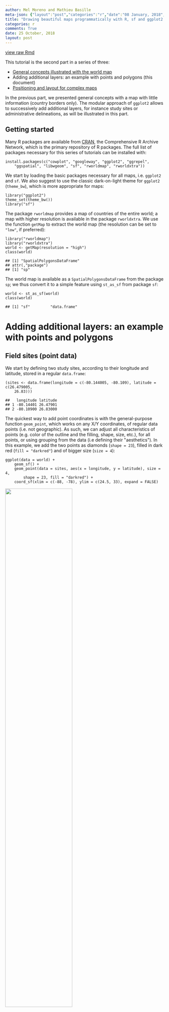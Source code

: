 ```yaml
---
author: Mel Moreno and Mathieu Basille
meta-json: {"layout":"post","categories":"r","date":"08 January, 2018","author":"Mel Moreno and Mathieu Basille","comments":true,"title":"Drawing beautiful maps programmatically with R, sf and ggplot2 — Part 2: Layers"}
title: "Drawing beautiful maps programmatically with R, sf and ggplot2 — Part 2: Layers"
categories: r
comments: True
date: 25 October, 2018
layout: post
---
```


[view raw Rmd](https://raw.githubusercontent.com//r-spatial/r-spatial.org/gh-pages/_rmd/2018-10-03-ggplot2-sf-2.Rmd)

This tutorial is the second part in a series of three:

-   [General concepts illustrated with the world map](ggplot2-sf.html)
-   Adding additional layers: an example with points and polygons (this
    document)
-   [Positioning and layout for complex maps](ggplot2-sf-3.html)

In the previous part, we presented general concepts with a map with
little information (country borders only). The modular approach of
`ggplot2` allows to successively add additional layers, for instance
study sites or administrative delineations, as will be illustrated in
this part.

Getting started
---------------

Many R packages are available from [CRAN](https://cran.r-project.org/),
the Comprehensive R Archive Network, which is the primary repository of
R packages. The full list of packages necessary for this series of
tutorials can be installed with:

    install.packages(c("cowplot", "googleway", "ggplot2", "ggrepel", 
        "ggspatial", "libwgeom", "sf", "rworldmap", "rworldxtra"))

We start by loading the basic packages necessary for all maps, i.e.
`ggplot2` and `sf`. We also suggest to use the classic dark-on-light
theme for `ggplot2` (`theme_bw`), which is more appropriate for maps:

    library("ggplot2")
    theme_set(theme_bw())
    library("sf")

The package `rworldmap` provides a map of countries of the entire world;
a map with higher resolution is available in the package `rworldxtra`.
We use the function `getMap` to extract the world map (the resolution
can be set to `"low"`, if preferred):

    library("rworldmap")
    library("rworldxtra")
    world <- getMap(resolution = "high")
    class(world)

    ## [1] "SpatialPolygonsDataFrame"
    ## attr(,"package")
    ## [1] "sp"

The world map is available as a `SpatialPolygonsDataFrame` from the
package `sp`; we thus convert it to a simple feature using `st_as_sf`
from package `sf`:

    world <- st_as_sf(world)
    class(world)

    ## [1] "sf"         "data.frame"

Adding additional layers: an example with points and polygons
=============================================================

Field sites (point data)
------------------------

We start by defining two study sites, according to their longitude and
latitude, stored in a regular `data.frame`:

    (sites <- data.frame(longitude = c(-80.144005, -80.109), latitude = c(26.479005, 
        26.83)))

    ##   longitude latitude
    ## 1 -80.14401 26.47901
    ## 2 -80.10900 26.83000

The quickest way to add point coordinates is with the general-purpose
function `geom_point`, which works on any X/Y coordinates, of regular
data points (i.e. not geographic). As such, we can adjust all
characteristics of points (e.g. color of the outline and the filling,
shape, size, etc.), for all points, or using grouping from the data (i.e
defining their "aesthetics"). In this example, we add the two points as
diamonds (`shape = 23`), filled in dark red (`fill = "darkred"`) and of
bigger size (`size = 4`):

    ggplot(data = world) +
        geom_sf() +
        geom_point(data = sites, aes(x = longitude, y = latitude), size = 4, 
            shape = 23, fill = "darkred") +
        coord_sf(xlim = c(-88, -78), ylim = c(24.5, 33), expand = FALSE)

<img src="/images/figure-markdown_mmd/sites-plot-1.png" width="65%" />

A better, more flexible alternative is to use the power of `sf`:
Converting the data frame to a `sf` object allows to rely on `sf` to
handle on the fly the coordinate system (both projection and extent),
which can be very useful if the two objects (here world map, and sites)
are not in the same projection. To achieve the same result, the
projection (here WGS84, which is the CRS code \#4326) has to be a priori
defined in the `sf` object:

    (sites <- st_as_sf(sites, coords = c("longitude", "latitude"), 
        crs = 4326, agr = "constant"))

    ## Simple feature collection with 2 features and 0 fields
    ## geometry type:  POINT
    ## dimension:      XY
    ## bbox:           xmin: -80.14401 ymin: 26.479 xmax: -80.109 ymax: 26.83
    ## epsg (SRID):    4326
    ## proj4string:    +proj=longlat +datum=WGS84 +no_defs
    ##                     geometry
    ## 1 POINT (-80.14401 26.47901)
    ## 2      POINT (-80.109 26.83)

    ggplot(data = world) +
        geom_sf() +
        geom_sf(data = sites, size = 4, shape = 23, fill = "darkred") +
        coord_sf(xlim = c(-88, -78), ylim = c(24.5, 33), expand = FALSE)

<img src="/images/figure-markdown_mmd/sites-sf-plot-1.png" width="65%" />

Note that `coord_sf` has to be called after all `geom_sf` calls, as to
supersede any former input.

States (polygon data)
---------------------

It would be informative to add finer administrative information on top
of the previous map, starting with state borders and names. The package
`maps` (which is automatically installed and loaded with `ggplot2`)
provides maps of the USA, with state and county borders, that can be
retrieved and converted as `sf` objects:

    library("maps")
    states <- st_as_sf(map("state", plot = FALSE, fill = TRUE))
    head(states)

    ## Simple feature collection with 6 features and 1 field
    ## geometry type:  MULTIPOLYGON
    ## dimension:      XY
    ## bbox:           xmin: -124.3834 ymin: 30.24071 xmax: -71.78015 ymax: 42.04937
    ## epsg (SRID):    4326
    ## proj4string:    +proj=longlat +datum=WGS84 +no_defs
    ##                         geometry          ID
    ## 1 MULTIPOLYGON (((-87.46201 3...     alabama
    ## 2 MULTIPOLYGON (((-114.6374 3...     arizona
    ## 3 MULTIPOLYGON (((-94.05103 3...    arkansas
    ## 4 MULTIPOLYGON (((-120.006 42...  california
    ## 5 MULTIPOLYGON (((-102.0552 4...    colorado
    ## 6 MULTIPOLYGON (((-73.49902 4... connecticut

State names are part of this data, as the `ID` variable. A simple (but
not necessarily optimal) way to add state name is to compute the
centroid of each state polygon as the coordinates where to draw their
names. Centroids are computed with the function `st_centroid`, their
coordinates extracted with `st_coordinates`, both from the package `sf`,
and attached to the state object:

    states <- cbind(states, st_coordinates(st_centroid(states)))

Note the warning, which basically says that centroid coordinates using
longitude/latitude data (i.e. WGS84) are not exact, which is perfectly
fine for our drawing purposes. State names, which are not capitalized in
the data from `maps`, can be changed to title case using the function
`toTitleCase` from the package `tools`:

    library("tools")
    states$ID <- toTitleCase(states$ID)
    head(states)

    ## Simple feature collection with 6 features and 3 fields
    ## geometry type:  MULTIPOLYGON
    ## dimension:      XY
    ## bbox:           xmin: -124.3834 ymin: 30.24071 xmax: -71.78015 ymax: 42.04937
    ## epsg (SRID):    4326
    ## proj4string:    +proj=longlat +datum=WGS84 +no_defs
    ##            ID          X        Y                       geometry
    ## 1     Alabama  -86.83042 32.80316 MULTIPOLYGON (((-87.46201 3...
    ## 2     Arizona -111.66786 34.30060 MULTIPOLYGON (((-114.6374 3...
    ## 3    Arkansas  -92.44013 34.90418 MULTIPOLYGON (((-94.05103 3...
    ## 4  California -119.60154 37.26901 MULTIPOLYGON (((-120.006 42...
    ## 5    Colorado -105.55251 38.99797 MULTIPOLYGON (((-102.0552 4...
    ## 6 Connecticut  -72.72598 41.62566 MULTIPOLYGON (((-73.49902 4...

To continue adding to the map, state data is directly plotted as an
additional `sf` layer using `geom_sf`. In addition, state names will be
added using `geom_text`, declaring coordinates on the X-axis and Y-axis,
as well as the label (from `ID`), and a relatively big font size.

    ggplot(data = world) +
        geom_sf() +
        geom_sf(data = states, fill = NA) + 
        geom_text(data = states, aes(X, Y, label = ID), size = 5) +
        coord_sf(xlim = c(-88, -78), ylim = c(24.5, 33), expand = FALSE)

<img src="/images/figure-markdown_mmd/states-plot-1.png" width="65%" />

We can move the state names slightly to be able to read better "South
Carolina" and "Florida". For this, we create a new variable `nudge_y`,
which is -1 for all states (moved slightly South), 0.5 for Florida
(moved slightly North), and -1.5 for South Carolina (moved further
South):

    states$nudge_y <- -1
    states$nudge_y[states$ID == "Florida"] <- 0.5
    states$nudge_y[states$ID == "South Carolina"] <- -1.5

To improve readability, we also draw a rectangle behind the state name,
using the function `geom_label` instead of `geom_text`, and plot the map
again.

    ggplot(data = world) +
        geom_sf() +
        geom_sf(data = states, fill = NA) + 
        geom_label(data = states, aes(X, Y, label = ID), size = 5, fontface = "bold", 
            nudge_y = states$nudge_y) +
        coord_sf(xlim = c(-88, -78), ylim = c(24.5, 33), expand = FALSE)

<img src="/images/figure-markdown_mmd/states-plot-nudge-1.png" width="65%" />

Counties (polygon data)
-----------------------

County data are also available from the package `maps`, and can be
retrieved with the same approach as for state data. This time, only
counties from Florida are retained, and we compute their area using
`st_area` from the package `sf`:

    counties <- st_as_sf(map("county", plot = FALSE, fill = TRUE))
    counties <- subset(counties, grepl("florida", counties$ID))
    counties$area <- as.numeric(st_area(counties))
    head(counties)

    ## Simple feature collection with 6 features and 2 fields
    ## geometry type:  MULTIPOLYGON
    ## dimension:      XY
    ## bbox:           xmin: -85.98951 ymin: 25.94926 xmax: -80.08804 ymax: 30.57303
    ## epsg (SRID):    4326
    ## proj4string:    +proj=longlat +datum=WGS84 +no_defs
    ##                           geometry               ID       area
    ## 292 MULTIPOLYGON (((-82.66062 2...  florida,alachua 2498863359
    ## 293 MULTIPOLYGON (((-82.04182 3...    florida,baker 1542466064
    ## 294 MULTIPOLYGON (((-85.40509 3...      florida,bay 1946587533
    ## 295 MULTIPOLYGON (((-82.4257 29... florida,bradford  818898090
    ## 296 MULTIPOLYGON (((-80.94747 2...  florida,brevard 2189682999
    ## 297 MULTIPOLYGON (((-80.89018 2...  florida,broward 3167386973

County lines can now be added in a very simple way, using a gray
outline:

    ggplot(data = world) +
        geom_sf() +
        geom_sf(data = counties, fill = NA, color = gray(.5)) +
        coord_sf(xlim = c(-88, -78), ylim = c(24.5, 33), expand = FALSE)

<img src="/images/figure-markdown_mmd/counties-plot-1.png" width="65%" />

We can also fill in the county using their area to visually identify the
largest counties. For this, we use the "viridis" colorblind-friendly
palette, with some transparency:

    ggplot(data = world) +
        geom_sf() +
        geom_sf(data = counties, aes(fill = area)) +
        scale_fill_viridis_c(trans = "sqrt", alpha = .4) +
        coord_sf(xlim = c(-88, -78), ylim = c(24.5, 33), expand = FALSE)

<img src="/images/figure-markdown_mmd/counties-plot-scale-1.png" width="75%" />

Cities (point data)
-------------------

To make a more complete map of Florida, main cities will be added to the
map. We first prepare a data frame with the five largest cities in the
state of Florida, and their geographic coordinates:

    flcities <- data.frame(state = rep("Florida", 5), city = c("Miami", 
        "Tampa", "Orlando", "Jacksonville", "Sarasota"), lat = c(25.7616798, 
        27.950575, 28.5383355, 30.3321838, 27.3364347), lng = c(-80.1917902, 
        -82.4571776, -81.3792365, -81.655651, -82.5306527))

Instead of looking up coordinates manually, the package `googleway`
provides a function `google_geocode`, which allows to retrieve
geographic coordinates for any address, using the Google Maps API.
Unfortunately, this requires a valid Google API key ([follow
instructions here to get a key, which needs to include "Places" for
geocoding](https://developers.google.com/maps/documentation/javascript/get-api-key)).
Once you have your API key, you can run the following code to
automatically retrieve geographic coordinates of the five cities:

    library("googleway")
    key <- "put_your_google_api_key_here" # real key needed
    flcities <- data.frame(state = rep("Florida", 5), city = c("Miami", 
        "Tampa", "Orlando", "Jacksonville", "Sarasota"))
    coords <- apply(flcities, 1, function(x) {
        google_geocode(address = paste(x["city"], x["state"], sep = ", "), 
            key = key)
    })
    flcities <- cbind(flcities, do.call(rbind, lapply(coords, geocode_coordinates)))

We can now convert the data frame with coordinates to `sf` format:

    (flcities <- st_as_sf(flcities, coords = c("lng", "lat"), remove = FALSE, 
        crs = 4326, agr = "constant"))

    ## Simple feature collection with 5 features and 4 fields
    ## Attribute-geometry relationship: 4 constant, 0 aggregate, 0 identity
    ## geometry type:  POINT
    ## dimension:      XY
    ## bbox:           xmin: -82.53065 ymin: 25.76168 xmax: -80.19179 ymax: 30.33218
    ## epsg (SRID):    4326
    ## proj4string:    +proj=longlat +datum=WGS84 +no_defs
    ##     state         city      lat       lng                   geometry
    ## 1 Florida        Miami 25.76168 -80.19179 POINT (-80.19179 25.76168)
    ## 2 Florida        Tampa 27.95058 -82.45718 POINT (-82.45718 27.95058)
    ## 3 Florida      Orlando 28.53834 -81.37924 POINT (-81.37924 28.53834)
    ## 4 Florida Jacksonville 30.33218 -81.65565 POINT (-81.65565 30.33218)
    ## 5 Florida     Sarasota 27.33643 -82.53065 POINT (-82.53065 27.33643)

We add both city locations and names on the map:

    ggplot(data = world) +
        geom_sf() +
        geom_sf(data = counties, fill = NA, color = gray(.5)) +
        geom_sf(data = flcities) +
        geom_text(data = flcities, aes(x = lng, y = lat, label = city), 
            size = 3.9, col = "black", fontface = "bold") +
        coord_sf(xlim = c(-88, -78), ylim = c(24.5, 33), expand = FALSE)

<img src="/images/figure-markdown_mmd/cities-plot-1.png" width="65%" />

This is not really satisfactory, as the names overlap on the points, and
they are not easy to read on the grey background. The package `ggrepel`
offers a very flexible approach to deal with label placement (with
`geom_text_repel` and `geom_label_repel`), including automated movement
of labels in case of overlap. We use it here to "nudge" the labels away
from land into the see, and connect them to the city locations:

    library("ggrepel")
    ggplot(data = world) +
        geom_sf() +
        geom_sf(data = counties, fill = NA, color = gray(.5)) +
        geom_sf(data = flcities) +
        geom_text_repel(data = flcities, aes(x = lng, y = lat, label = city), 
            fontface = "bold", nudge_x = c(1, -1.5, 2, 2, -1), nudge_y = c(0.25, 
                -0.25, 0.5, 0.5, -0.5)) +
        coord_sf(xlim = c(-88, -78), ylim = c(24.5, 33), expand = FALSE)

<img src="/images/figure-markdown_mmd/cities-plot-nudge-1.png" width="65%" />

Final map
=========

For the final map, we put everything together, having a general
background map based on the world map, with state and county
delineations, state labels, main city names and locations, as well as a
theme adjusted with titles, subtitles, axis labels, and a scale bar:

    library("ggspatial")
    ggplot(data = world) +
        geom_sf(fill = "antiquewhite1") +
        geom_sf(data = counties, aes(fill = area)) +
        geom_sf(data = states, fill = NA) + 
        geom_sf(data = sites, size = 4, shape = 23, fill = "darkred") +
        geom_sf(data = flcities) +
        geom_text_repel(data = flcities, aes(x = lng, y = lat, label = city), 
            fontface = "bold", nudge_x = c(1, -1.5, 2, 2, -1), nudge_y = c(0.25, 
                -0.25, 0.5, 0.5, -0.5)) +
        geom_label(data = states, aes(X, Y, label = ID), size = 5, fontface = "bold", 
            nudge_y = states$nudge_y) +
        scale_fill_viridis_c(trans = "sqrt", alpha = .4) +
        annotation_scale(location = "bl", width_hint = 0.4) +
        annotation_north_arrow(location = "bl", which_north = "true", 
            pad_x = unit(0.75, "in"), pad_y = unit(0.5, "in"),
            style = north_arrow_fancy_orienteering) +
        coord_sf(xlim = c(-88, -78), ylim = c(24.5, 33), expand = FALSE) +
        xlab("Longitude") + ylab("Latitude") +
        ggtitle("Observation Sites", subtitle = "(2 sites in Palm Beach County, Florida)") +
        theme(panel.grid.major = element_line(color = gray(0.5), linetype = "dashed", 
            size = 0.5), panel.background = element_rect(fill = "aliceblue"))

<img src="/images/figure-markdown_mmd/layers-final-plot-1.png" width="75%" />

This example fully demonstrates that adding layers on `ggplot2` is
relatively straightforward, as long as the data is properly stored in an
`sf` object. Adding additional layers would simply follow the same
logic, with additional calls to `geom_sf` at the right place in the
`ggplot2` sequence.
